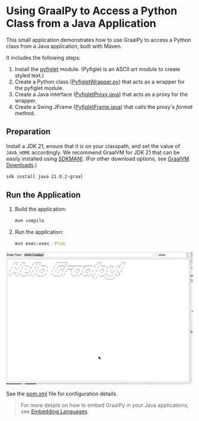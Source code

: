 # Using GraalPy to Access a Python Class from a Java Application 

This small application demonstrates how to use GraalPy to access a Python class from a Java application, built with Maven.

It includes the following steps:
1. Install the [pyfiglet](https://github.com/pwaller/pyfiglet) module. (Pyfiglet is an ASCII art module to create styled text.)
2. Create a Python class ([PyfigletWrapper.py](src/main/resources/PyfigletWrapper.py)) that acts as a wrapper for the pyfiglet module.
3. Create a Java interface ([PyfigletProxy.java](src/main/java/com/oracle/example/graalpy/PyfigletProxy.java)) that acts as a proxy for the wrapper.
4. Create a Swing JFrame ([PyfigletFrame.java](src/main/java/com/oracle/example/graalpy/PyfigletFrame.java)) that calls the proxy's _format_ method.

## Preparation

Install a JDK 21, ensure that it is on your classpath, and set the value of `JAVA_HOME` accordingly.
We recommend GraalVM for JDK 21 that can be easily installed using [SDKMAN!](https://sdkman.io/). (For other download options, see [GraalVM Downloads](https://www.graalvm.org/downloads/).)
```bash
sdk install java 21.0.2-graal
```

## Run the Application

1. Build the application:
    ```bash
    mvn compile
    ```
2. Run the application:
    ```bash
    mvn exec:exec -Prun
    ```  


![Pyfiglet Java Application](Pyfiglet%20GUI.gif)


See the [pom.xml](./pom.xml) file for configuration details.

> For more details on how to embed GraalPy in your Java applications, see [Embedding Languages](https://www.graalvm.org/latest/reference-manual/embed-languages/).